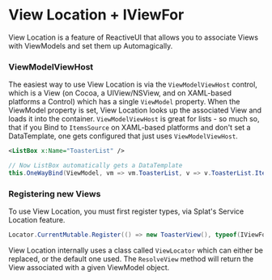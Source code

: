 # View Location + IViewFor

View Location is a feature of ReactiveUI that allows you to associate Views with
ViewModels and set them up Automagically.

### ViewModelViewHost

The easiest way to use View Location is via the `ViewModelViewHost` control,
which is a View (on Cocoa, a UIView/NSView, and on XAML-based platforms a
Control) which has a single `ViewModel` property. When the ViewModel property is
set, View Location looks up the associated View and loads it into the container.
`ViewModelViewHost` is great for lists - so much so, that if you Bind to
`ItemsSource` on XAML-based platforms and don't set a DataTemplate, one gets
configured that just uses `ViewModelViewHost`.

```xml
<ListBox x:Name="ToasterList" />
```

```cs
// Now ListBox automatically gets a DataTemplate
this.OneWayBind(ViewModel, vm => vm.ToasterList, v => v.ToasterList.ItemsSource);
```

### Registering new Views

To use View Location, you must first register types, via Splat's Service Location feature.

```cs
Locator.CurrentMutable.Register(() => new ToasterView(), typeof(IViewFor<ToasterViewModel>));
```

View Location internally uses a class called `ViewLocator` which can either be
replaced, or the default one used. The `ResolveView` method will return the View
associated with a given ViewModel object.
